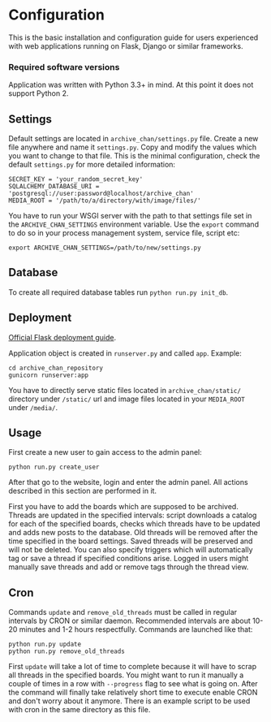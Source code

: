 # Configuration
This is the basic installation and configuration guide for users experienced
with web applications running on Flask, Django or similar frameworks.


### Required software versions
Application was written with Python 3.3+ in mind. At this point it does not
support Python 2.


## Settings
Default settings are located in `archive_chan/settings.py` file. Create a new
file anywhere and name it `settings.py`. Copy and modify the values which you
want to change to that file. This is the minimal configuration, check the
default `settings.py` for more detailed information:

    SECRET_KEY = 'your_random_secret_key'
    SQLALCHEMY_DATABASE_URI = 'postgresql://user:password@localhost/archive_chan'
    MEDIA_ROOT = '/path/to/a/directory/with/image/files/'

You have to run your WSGI server with the path to that settings file set in the
`ARCHIVE_CHAN_SETTINGS` environment variable. Use the `export` command to do so
 in your process management system, service file, script etc:

    export ARCHIVE_CHAN_SETTINGS=/path/to/new/settings.py


## Database
To create all required database tables run `python run.py init_db`.


## Deployment
[Official Flask deployment guide](http://flask.pocoo.org/docs/0.10/deploying/).

Application object is created in `runserver.py` and called `app`. Example:

    cd archive_chan_repository
    gunicorn runserver:app

You have to directly serve static files located in `archive_chan/static/`
directory under `/static/` url and image files located in your `MEDIA_ROOT` under
`/media/`.


## Usage
First create a new user to gain access to the admin panel:

    python run.py create_user

After that go to the website, login and enter the admin panel. All actions
described in this section are performed in it.

First you have to add the boards which are supposed to be archived. Threads
are updated in the specified intervals: script downloads a catalog for each of
the specified boards, checks which threads have to be updated and adds new
posts to the database. Old threads will be removed after the time specified
in the board settings. Saved threads will be preserved and will not be deleted.
You can also specify triggers which will automatically tag or save a thread if
specified conditions arise. Logged in users might manually save threads and add
or remove tags through the thread view.


## Cron
Commands `update` and `remove_old_threads` must be called in regular intervals
by CRON or similar daemon. Recommended intervals are about 10-20 minutes and
1-2 hours respectfully. Commands are launched like that:

    python run.py update
    python run.py remove_old_threads

First `update` will take a lot of time to complete because it will
have to scrap all threads in the specified boards. You might want to run it
manually a couple of times in a row with `--progress` flag to see what is going
on. After the command will finally take relatively short time to execute enable
CRON and don't worry about it anymore. There is an example script to be used
with cron in the same directory as this file.
